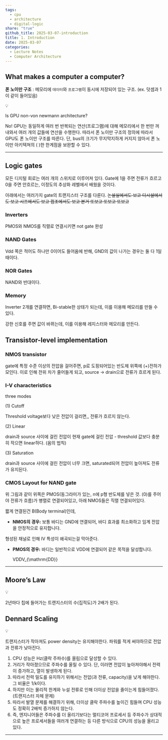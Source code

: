 ```yaml
---  
tags:  
  - cpu  
  - architecture  
  - digital-logic  
share: "true"  
github_title: 2025-03-07-introduction  
title: 1. Introduction  
date: 2025-03-07  
categories:  
  - Lecture Notes  
  - Computer Architecture  
---  
```

## What makes a computer a computer?  
  
**폰 노이만 구조** : 메모리에 `데이터`와 `프로그램`이 동시에 저장되어 있는 구조. (ex. 덧셈과 1이 같이 들어있음)  
  
<aside> 💡  
  
Is GPU non-von newmann architecture?  
  
No! GPU는 동일하게 여러 번 반복되는 연산(프로그램)에 대해 메모리에서 한 번만 꺼내와서 여러 개의 값들에 연산을 수행한다. 따라서 폰 노이만 구조의 정의에 따라서 GPU도 폰 노이만 구조를 따른다. 단, bus의 크기가 무지막지하게 커지지 않아서 폰 노이만 아키텍쳐의 ( )한 한계점을 보완할 수 있다.  
  
</aside>  
  
  
  
---  
  
## Logic gates  
  
모든 디지털 회로는 여러 개의 스위치로 이루어져 있다. Gate에 1을 주면 전류가 흐르고 0을 주면 안흐르는, 이정도의 추상화 레벨에서 배웠을 것이다.  
  
아래에서는 여러가지 gate의 트랜지스터 구조를 다룬다. ~~논설실에서도 보고 디시설에서도 보고 시프에서도 보고 컴조에서도 보고 본거 또보고 또보고 또보고~~  
  
### Inverters  
  
PMOS와 NMOS를 직렬로 연결시키면 not gate 완성  
  
### NAND Gates  
  
Vdd 쪽은 적어도 하나만 0이어도 들어옴에 반해, GND의 값이 나가는 경우는 둘 다 1일 때이다.  
  
### NOR Gates  
  
NAND와 반대이다.  
  
### Memory  
  
Inverter 2개를 연결하면, Bi-stable한 상태가 되는데, 이를 이용해 메모리를 만들 수 있다.  
  
강한 신호를 주면 값이 바뀌는데, 이를 이용해 레지스터와 메모리를 만든다.  
  
## Transistor-level implementation  
  
### NMOS transistor  
  
gate에 특정 수준 이상의 전압을 걸어주면, p로 도핑되어있는 반도체 위쪽에 (+)전하가 모인다. 이로 인해 전위 차가 줄어들게 되고, source → drain으로 전류가 흐르게 된다.  
  
### I-V characteristics  
  
three modes  
  
(1) Cutoff  
  
Threshold voltage보다 낮은 전압이 걸리면,, 전류가 흐르지 않는다.  
  
(2) Linear  
  
drain과 source 사이에 걸린 전압이 현재 gate에 걸린 전압 - threshold 값보다 충분히 작으면 linear하다. (옴의 법칙)  
  
(3) Saturation  
  
drain과 source 사이에 걸린 전압이 너무 크면, saturated되어 전압이 높아져도 전류가 유지된다.  
  
### CMOS Layout for NAND gate  
  
위 그림과 같이 위쪽은 PMOS(동그라미가 있는, n에 p형 반도체를 넣은 것. (0)를 주어야 전류가 흐름)가 병렬로 연결되어있고, 아래 NMOS들은 직렬 연결되어있다.  
  
짧게 연결된건 B(Body terminal)인데,  
  
- **NMOS의 경우:** 보통 바디는 GND에 연결되어, 바디 효과를 최소화하고 임계 전압을 안정적으로 유지합니다.  
  
형성된 채널로 인해 IV 특성이 왜곡되는걸 막아준다.  
  
- **PMOS의 경우:** 바디는 일반적으로 VDD에 연결되어 같은 목적을 달성합니다.  
      
    VDDV_{\mathrm{DD}}  
      
  
---  
  
## Moore’s Law  
  
<aside> 💡  
  
2년마다 칩에 들어가는 트랜지스터의 수(집적도)가 2배가 된다.  
  
</aside>  
  
## Dennard Scaling  
  
<aside> 💡  
  
트랜지스터가 작아져도 power density는 유지해야한다. 파워를 적게 써야하므로 전압과 전류가 낮아진다.  
  
</aside>  
  
1. CPU 성능은 Hz(클락 주파수)를 올림으로 달성할 수 있다.  
2. 거리가 작아졌으므로 주파수를 올릴 수 있다. 단, 이러면 전압이 높아져야해서 전력이 증가하고, 열이 발생하게 된다.  
3. 따라서 전력 밀도를 유지하기 위해서는 전압(과 전류, capacity)을 낮게 해야한다. 그 비율은 1/k이다.  
4. 하지만 이는 물리적 한계와 누설 전류로 인해 더이상 전압을 줄이는게 힘들어졌다. (트랜지스터 자체 문제)  
5. 따라서 발열 문제를 해결하기 위해, 더이상 클락 주파수를 높이긴 힘들며 CPU 성능도 정확히 2배씩 증가하지 않는다.  
6. 즉, 엔지니어들은 주파수를 더 올리기보다는 멀티코어 프로세서 등 주파수가 상대적으로 높은 프로세서들을 여러개 연결하는 등 다른 방식으로 CPU의 성능을 올리고 있다.  
  
---